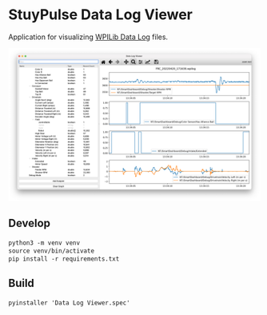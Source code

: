 StuyPulse Data Log Viewer
=========================

Application for visualizing [WPILib Data Log](https://docs.wpilib.org/en/stable/docs/software/telemetry/datalog.html) files.

![Screenshot](images/screenshot.png)

Develop
-------

```
python3 -m venv venv
source venv/bin/activate
pip install -r requirements.txt
```

Build
-----

```
pyinstaller 'Data Log Viewer.spec'
```
